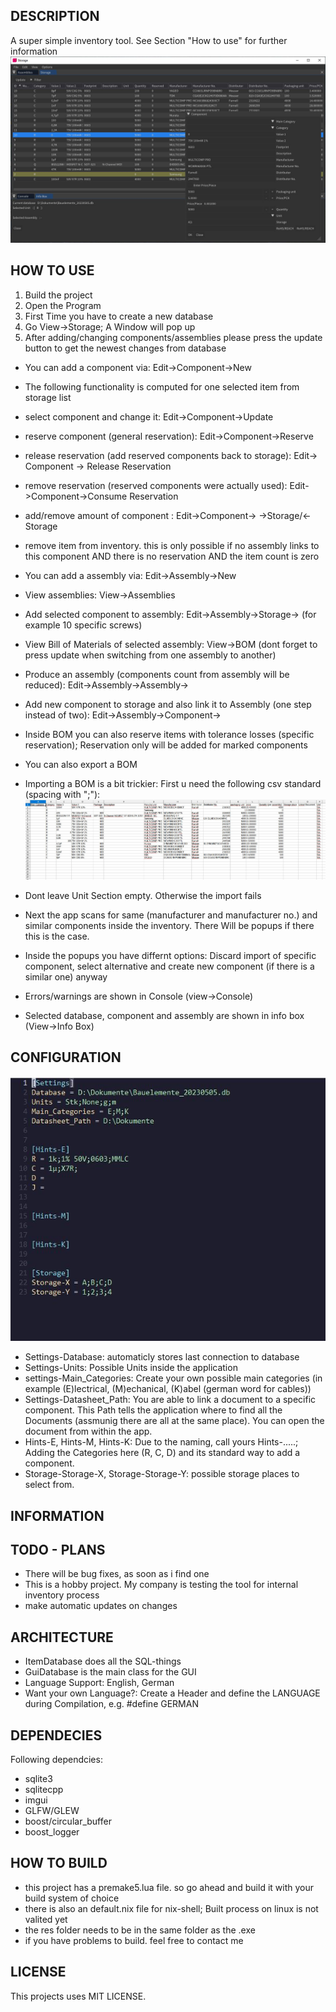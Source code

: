 DESCRIPTION
-------------------------------------------
A super simple inventory tool. See Section "How to use" for further information
![Screenshot of Doxygraph viewing its own code](images/Screenshot.JPG)

HOW TO USE
-------------------------------------------
1. Build the project
2. Open the Program
3. First Time you have to create a new database
4. Go View->Storage; A Window will pop up
5. After adding/changing components/assemblies please press the update button to get the newest changes from database
- You can add a component via: Edit->Component->New
- The following functionality is computed for one selected item from storage list
- select component and change it: Edit->Component->Update
- reserve component (general reservation): Edit->Component->Reserve
- release reservation (add reserved components back to storage): Edit-> Component -> Release Reservation
- remove reservation (reserved components were actually used): Edit->Component->Consume Reservation
- add/remove amount of component : Edit->Component-> ->Storage/<-Storage
- remove item from inventory. this is only possible if no assembly links to this component AND there is no reservation AND the item count is zero

- You can add a assembly via: Edit->Assembly->New
- View assemblies: View->Assemblies
- Add selected component to assembly: Edit->Assembly->Storage-> (for example 10 specific screws)
- View Bill of Materials of selected assembly: View->BOM (dont forget to press update when switching from one assembly to another)
- Produce an assembly (components count from assembly will be reduced): Edit->Assembly->Assembly->
- Add new component to storage and also link it to Assembly (one step instead of two): Edit->Assembly->Component->
- Inside BOM you can also reserve items with tolerance losses (specific reservation); Reservation only will be added for marked components 
- You can also export a BOM 
- Importing a BOM is a bit trickier: First u need the following csv standard (spacing with ";"): 
![Screenshot of Doxygraph viewing its own code](images/Import.JPG)
- Dont leave Unit Section empty. Otherwise the import fails
- Next the app scans for same (manufacturer and manufacturer no.) and similar components inside the inventory. There Will be popups if there this is the case. 
- Inside the popups you have differnt options: Discard import of specific component, select alternative and create new component (if there is a similar one) anyway


- Errors/warnings are shown in Console (view->Console)
- Selected database, component and assembly are shown in info box (View->Info Box)

CONFIGURATION
-------------------------------------------
![Typical Configuration File](images/Settings.JPG)
- Settings-Database: automaticly stores last connection to database
- Settings-Units: Possible Units inside the application
- settings-Main_Categories: Create your own possible main categories (in example (E)lectrical, (M)echanical, (K)abel (german word for cables))
- Settings-Datasheet_Path: You are able to link a document to a specific component. This Path tells the application where to find all the Documents (assmunig there are all at the same place). You can open the document from within the app.
- Hints-E, Hints-M, Hints-K: Due to the naming, call yours Hints-.....; Adding the Categories here (R, C, D) and its standard way to add a component.
- Storage-Storage-X, Storage-Storage-Y: possible storage places to select from.

INFORMATION
-------------------------------------------

TODO - PLANS
-------------------------------------------
- There will be bug fixes, as soon as i find one 
- This is a hobby project. My company is testing the tool for internal inventory process
- make automatic updates on changes

ARCHITECTURE
-------------------------------------------
- ItemDatabase does all the SQL-things
- GuiDatabase is the main class for the GUI
- Language Support: English, German
- Want your own Language?: Create a Header and define the LANGUAGE during Compilation, e.g. #define GERMAN

DEPENDECIES
-------------------------------------------
Following dependcies:
- sqlite3
- sqlitecpp
- imgui
- GLFW/GLEW
- boost/circular_buffer
- boost_logger
	
HOW TO BUILD
-------------------------------------------
- this project has a premake5.lua file. so go ahead and build it with your build system of choice
- there is also an default.nix file for nix-shell; Built process on linux is not valited yet
- the res folder needs to be in the same folder as the .exe
- if you have problems to build. feel free to contact me


LICENSE
-------------------------------------------
This projects uses MIT LICENSE.